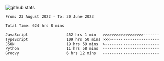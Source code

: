 
![github stats](https://github-readme-stats.vercel.app/api?username=realmahd1&show_icons=true&theme=codeSTACKr&hide_rank=true&count_private=true)

<!--START_SECTION:waka-->

```txt
From: 23 August 2022 - To: 30 June 2023

Total Time: 624 hrs 8 mins

JavaScript                 452 hrs 1 min   >>>>>>>>>>>>>>>>>>-------   72.43 %
TypeScript                 109 hrs 50 mins >>>>---------------------   17.60 %
JSON                       19 hrs 59 mins  >------------------------   03.20 %
Python                     11 hrs 58 mins  -------------------------   01.92 %
Groovy                     6 hrs 12 mins   -------------------------   00.99 %
```

<!--END_SECTION:waka-->
